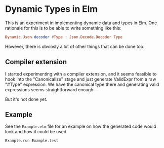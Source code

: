 # Dynamic Types in Elm

This is an experiment in implementing dynamic data and types in Elm.
One rationale for this is to be able to write something like this:
```elm
Dynamic.Json.decoder #Type : Json.Decode.Decoder Type
```

However, there is obviosly a lot of other things that can be done too.

## Compiler extension
I started experimenting with a compiler extension, and it seems feasible
to hook into the "Canonicalize" stage and just generate ValidExpr from a raw
"#Type" expression. We have the canonical type there and generating valid
expressions seems straightforward enough.

But it's not done yet.

## Example
See the `Example.elm` file for an example on how the generated code would
look and how it could be used.

```
Example.run Example.test
```
